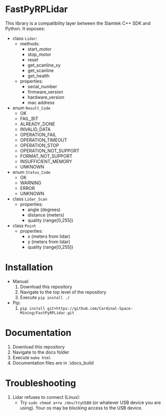 # FastPyRPLidar
This library is a compatibility layer between the Slamtek C++ SDK and Python.
It exposes:
* class `Lidar`:
   * methods:
      * start_motor
      * stop_motor
      * reset
      * get_scanline_xy
      * get_scanline
      * get_health
   * properties:
      * serial_number
      * firmware_version
      * hardware_version
      * mac address
* enum `Result_Code`
   * OK
   * FAIL_BIT
   * ALREADY_DONE
   * INVALID_DATA
   * OPERATION_FAIL
   * OPERATION_TIMEOUT
   * OPERATION_STOP
   * OPERATION_NOT_SUPPORT
   * FORMAT_NOT_SUPPORT
   * INSUFFICIENT_MEMORY
   * UNKNOWN
* enum `Status_Code`
   * OK
   * WARNING
   * ERROR
   * UNKNOWN
* class `Lidar_Scan`
   * properties:
      * angle (degrees)
      * distance (meters)
      * quality (range[0,255])
* class `Point`
   * properties:
      * x (meters from lidar)
      * y (meters from lidar)
      * quality (range[0,255])


# Installation
* Manual:
  1. Download this repository
  2. Navigate to the top level of the repository
  3. Execute  `pip install ./`
* Pip:
   1. `pip install git+https://github.com/Cardinal-Space-Mining/FastPyRPLidar.git`

# Documentation
1. Download this repository
2. Navigate to the docs folder
3. Execute `make html`
4. Documentation files are in .\docs\_build

# Troubleshooting
1. Lidar refuses to connect (Linux):
    * Try `sudo chmod a+rw /dev/ttyUSB0` (or whatever USB device you are using). Your os may be blocking access to the USB device.
